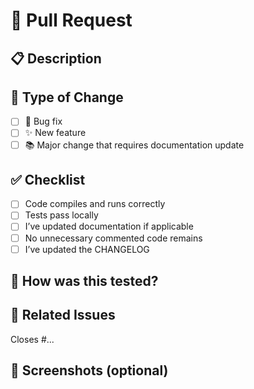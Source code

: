 # 🚀 Pull Request

## 📋 Description

<!-- Briefly describe what this PR is solving or implementing -->

## 🧩 Type of Change

<!-- Mark with "x" where applicable -->
- [ ] 🐞 Bug fix
- [ ] ✨ New feature
- [ ] 📚 Major change that requires documentation update

## ✅ Checklist

- [ ] Code compiles and runs correctly
- [ ] Tests pass locally
- [ ] I’ve updated documentation if applicable
- [ ] No unnecessary commented code remains
- [ ] I’ve updated the CHANGELOG

## 🧪 How was this tested?

<!-- Describe testing steps: manual, unit tests, integration, etc. -->

## 🔗 Related Issues

Closes #...

## 📸 Screenshots (optional)

<!-- Add screenshots if relevant -->
